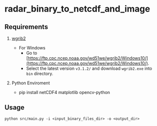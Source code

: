 # radar_binary_to_netcdf_and_image

## Requirements

1. [wgrib2](https://www.cpc.ncep.noaa.gov/products/wesley/wgrib2/)

    - For Windows
      - Go to [https://ftp.cpc.ncep.noaa.gov/wd51we/wgrib2/Windows10/](https://ftp.cpc.ncep.noaa.gov/wd51we/wgrib2/Windows10/).
      - Select the latest version `v3.1.2/` and download `wgrib2.exe` into `bin` directory. 
2. Python Enviroment

   - pip install netCDF4 matplotlib opencv-python

## Usage

    python src/main.py -i <input_binary_files_dir> -o <output_dir>
